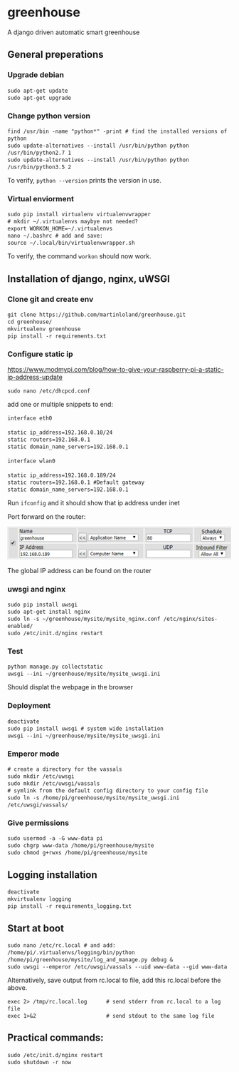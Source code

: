 # greenhouse
A django driven automatic smart greenhouse

## General preperations

### Upgrade debian
```
sudo apt-get update
sudo apt-get upgrade
```

### Change python version
```
find /usr/bin -name "python*" -print # find the installed versions of python
sudo update-alternatives --install /usr/bin/python python /usr/bin/python2.7 1
sudo update-alternatives --install /usr/bin/python python /usr/bin/python3.5 2
```
To verify, `python --version` prints the version in use.

### Virtual enviorment
```
sudo pip install virtualenv virtualenvwrapper
# mkdir ~/.virtualenvs maybye not needed?
export WORKON_HOME=~/.virtualenvs
nano ~/.bashrc # add and save:
source ~/.local/bin/virtualenvwrapper.sh
```
To verify, the command `workon` should now work.



## Installation of django, nginx, uWSGI

### Clone git and create env
```
git clone https://github.com/martinloland/greenhouse.git
cd greenhouse/
mkvirtualenv greenhouse
pip install -r requirements.txt
```

### Configure static ip
https://www.modmypi.com/blog/how-to-give-your-raspberry-pi-a-static-ip-address-update
```
sudo nano /etc/dhcpcd.conf
```

add one or multiple snippets to end:
```
interface eth0

static ip_address=192.168.0.10/24
static routers=192.168.0.1
static domain_name_servers=192.168.0.1

interface wlan0

static ip_address=192.168.0.189/24
static routers=192.168.0.1 #Default gateway
static domain_name_servers=192.168.0.1
```
Run `ifconfig` and it should show that ip address under inet

Port forward on the router:

![alt tag](https://raw.githubusercontent.com/martinloland/greenhouse/master/port_forward.PNG)

The global IP address can be found on the router

### uwsgi and nginx
```
sudo pip install uwsgi
sudo apt-get install nginx
sudo ln -s ~/greenhouse/mysite/mysite_nginx.conf /etc/nginx/sites-enabled/
sudo /etc/init.d/nginx restart
```

### Test
```
python manage.py collectstatic
uwsgi --ini ~/greenhouse/mysite/mysite_uwsgi.ini
```
Should displat the webpage in the browser

### Deployment
```
deactivate
sudo pip install uwsgi # system wide installation
uwsgi --ini ~/greenhouse/mysite/mysite_uwsgi.ini
```

### Emperor mode
```
# create a directory for the vassals
sudo mkdir /etc/uwsgi
sudo mkdir /etc/uwsgi/vassals
# symlink from the default config directory to your config file
sudo ln -s /home/pi/greenhouse/mysite/mysite_uwsgi.ini /etc/uwsgi/vassals/
```

### Give permissions
```
sudo usermod -a -G www-data pi
sudo chgrp www-data /home/pi/greenhouse/mysite
sudo chmod g+rwxs /home/pi/greenhouse/mysite
```


## Logging installation
```
deactivate
mkvirtualenv logging
pip install -r requirements_logging.txt
```



## Start at boot
```
sudo nano /etc/rc.local # and add:
/home/pi/.virtualenvs/logging/bin/python /home/pi/greenhouse/mysite/log_and_manage.py debug &
sudo uwsgi --emperor /etc/uwsgi/vassals --uid www-data --gid www-data
```

Alternatively, save output from rc.local to file, add this rc.local before the above.
```
exec 2> /tmp/rc.local.log      # send stderr from rc.local to a log file
exec 1>&2                      # send stdout to the same log file
```

## Practical commands:
```
sudo /etc/init.d/nginx restart
sudo shutdown -r now
```